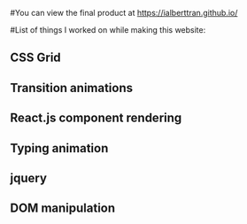 #You can view the final product at https://ialberttran.github.io/

#List of things I worked on while making this website:
## CSS Grid
## Transition animations
## React.js component rendering
## Typing animation
## jquery
## DOM manipulation
